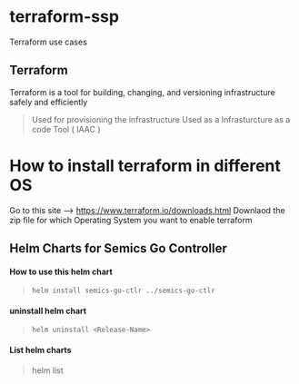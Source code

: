 # terraform-ssp
Terraform use cases

## Terraform
Terraform is a tool for building, changing, and versioning infrastructure safely and efficiently
> Used for provisioning the infrastructure 
> Used as a Infrasturcture as a code Tool ( IAAC )

# How to install terraform in different OS
Go to this site --> https://www.terraform.io/downloads.html
Downlaod the zip file for which Operating System you want to enable terraform


## Helm Charts for Semics Go Controller


#### How to use this helm chart
> ```helm install semics-go-ctlr ../semics-go-ctlr ```
####

#### uninstall helm chart
> ```helm uninstall <Release-Name>```

####
#### List helm charts
> helm list
